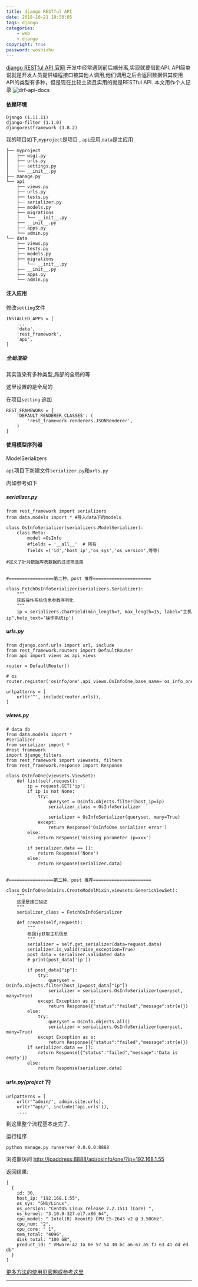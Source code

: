 ```yaml
---
title: django RESTful API
date: 2018-10-21 19:50:05
tags: django
categories:
    - web
    - django
copyright: true
password: woshizhu
---
```


[django RESTful API 官网](https://www.django-rest-framework.org/)
开发中经常遇到前后端分离,实现就要借助API.
API简单说就是开发人员提供编程接口被其他人调用,他们调用之后会返回数据供其使用
API的类型有多种，但是现在比较主流且实用的就是RESTful API.
本文用作个人记录
<img src="/images/drf-api-docs.png" alt="drf-api-docs" align=center />
<!-- more -->

#### 依赖环境

```
Django (1.11.11)
django-filter (1.1.0)
djangorestframework (3.8.2)
```



我的项目如下,`myproject`是项目 , `api`应用,`data`是主应用

```
├── myproject
│   ├── wsgi.py
│   ├── urls.py
│   ├── settings.py
│   └── __init__.py
├── manage.py
└── api
    ├── views.py
    ├── urls.py
    ├── tests.py
    ├── serializer.py
    ├── models.py
    ├── migrations
    │   └── __init__.py
    ├── __init__.py
    ├── apps.py
    └── admin.py
└── data
    ├── views.py
    ├── tests.py
    ├── models.py
    ├── migrations
    │   └── __init__.py
    ├── __init__.py
    ├── apps.py
    └── admin.py
```
#### 注入应用

修改`setting`文件

```
INSTALLED_APPS = [
    ...
    'data',
    'rest_framework',
    'api',
]
```

##### 全局渲染

其实渲染有多种类型,局部的全局的等

这里设置的是全局的

在项目`setting` 追加

```
REST_FRAMEWORK = {
    'DEFAULT_RENDERER_CLASSES': (
        'rest_framework.renderers.JSONRenderer',
    )
}
```





#### 使用模型序列器

ModelSerializers

`api`项目下新建文件`serializer.py`和`urls.py`

内如参考如下


##### serializer.py

```
from rest_framework import serializers
from data.models import * #导入data下的models

class OsInfoSerializer(serializers.ModelSerializer):
    class Meta:
        model =OsInfo
        #fields = '__all__'  # 所有
        fields =('id','host_ip','os_sys','os_version',等等)

#定义了针对数据库表数据的过滤筛选类


#=================第二种，post 推荐======================

class FetchOsInfoSerializer(serializers.Serializer):
    """
    获取操作系统信息参数序列化
    """
    ip = serializers.CharField(min_length=7, max_length=15, label="主机ip",help_text='操作系统ip')

```

##### urls.py

```
from django.conf.urls import url, include
from rest_framework.routers import DefaultRouter
from api import views as api_views

router = DefaultRouter()

# os 
router.register('osinfo/one',api_views.OsInfoOne,base_name='os_info_one')

urlpatterns = [
    url(r'^', include(router.urls)),
]
```
##### views.py

```
# data db
from data.models import *
#serializer
from serializer import * 
#rest framework
import django_filters
from rest_framework import viewsets, filters
from rest_framework.response import Response

class OsInfoOne(viewsets.ViewSet):
    def list(self,request):
        ip = request.GET['ip']
        if ip is not None:
            try:
                queryset = OsInfo.objects.filter(host_ip=ip)
                serializer_class = OsInfoSerializer

                serializer = OsInfoSerializer(queryset, many=True)
            except:
                return Response('OsInfoOne serializer error')
        else:
            return Response('missing parameter ip=xxx')

        if serializer.data == []:
            return Response('None')
        else:
            return Response(serializer.data)
            
            
#=================第二种，post 推荐======================

class OsInfoOne(mixins.CreateModelMixin,viewsets.GenericViewSet):
    """
    这里是接口描述
    """
    serializer_class = FetchOsInfoSerializer
    
    def create(self,request):
        """
        根据ip获取主机信息
        """
        serializer = self.get_serializer(data=request.data)
        serializer.is_valid(raise_exception=True)
        post_data = serializer.validated_data
        # print(post_data['ip'])

        if post_data["ip"]:
            try:
                queryset = OsInfo.objects.filter(host_ip=post_data["ip"])
                serializer = serializers.OsInfoSerializer(queryset, many=True)
            except Exception as e:
                return Response({"status":"failed","message":str(e)})
        else:
            try:
                queryset = OsInfo.objects.all()
                serializer = serializers.OsInfoSerializer(queryset, many=True)
            except Exception as e:
                return Response({"status":"failed","message":str(e)})
        if serializer.data == []:
            return Response({"status":"failed","message":'Data is empty'})
        else:
            return Response(serializer.data)
```
##### urls.py(project下)

```
urlpatterns = [
    url(r'^admin/', admin.site.urls),
    url(r'^api/', include('api.urls')),
    ....
```

到这里整个流程基本走完了.

运行程序
```
python manage.py runserver 0.0.0.0:8888
```
浏览器访问
[http://ipaddress:8888/api/osinfo/one/?ip=192.168.1.55](http://ipaddress:8888/api/osinfo/one/?ip=192.168.1.55)

返回结果:

```
[
  {
    id: 30,
    host_ip: "192.168.1.55",
    os_sys: "GNU/Linux",
    os_version: "CentOS Linux release 7.2.1511 (Core) ",
    os_kernel: "3.10.0-327.el7.x86_64",
    cpu_model: " Intel(R) Xeon(R) CPU E5-2643 v2 @ 3.50GHz",
    cpu_num: "2",
    cpu_core: " 1",
    mem_total: "4096",
    disk_total: "100 GB",
    product_id: " VMware-42 1a 0e 57 54 30 bc a6-67 a5 f7 63 41 dd ed db"
  }
]
```

[更多方法的使用见官网或参考这里](https://blog.csdn.net/ppppfly/article/details/51077433#t7)

---

